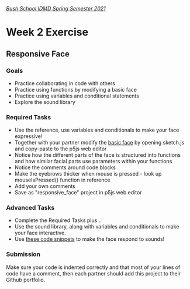 [_Bush School IDMD Spring Semester 2021_](https://chandrunarayan.github.io/idmd/)
# Week 2 Exercise

## Responsive Face

### Goals

* Practice collaborating in code with others
* Practice using functions by modifying a basic face
* Practice using variables and conditional statements
* Explore the sound library

### Required Tasks

* Use the reference, use variables and conditionals to make your face expressive!
* Together with your partner modify the [basic face](../code/basic_face_plus/sketch.js) by opening sketch.js and copy-paste to the p5js web editor
* Notice how the different parts of the face is structured into functions and how similar facial parts use parameters within your functions
* Notice the comments around code blocks
* Make the eyebrows thicker when mouse is pressed - look up mouseIsPressed() function in reference
* Add your own comments
* Save as "responsive_face" project in p5js web editor


### Advanced Tasks
* Complete the Required Tasks plus ..
* Use the sound library, along with variables and conditionals to make your face interactive.
* Use [these code snippets](../code/sound_face/sketch.js) to make the face respond to sounds!

### Submission
Make sure your code is indented correctly and that most of your lines of code have a comment, then each partner should add this project to their Github portfolio.

